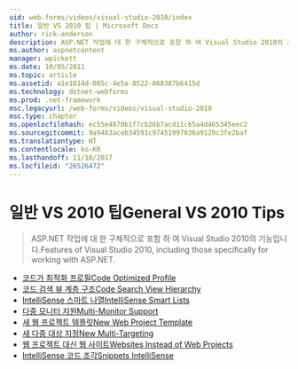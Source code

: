 ```yaml
---
uid: web-forms/videos/visual-studio-2010/index
title: 일반 VS 2010 팁 | Microsoft Docs
author: rick-anderson
description: ASP.NET 작업에 대 한 구체적으로 포함 하 여 Visual Studio 2010의 기능입니다.
ms.author: aspnetcontent
manager: wpickett
ms.date: 10/05/2011
ms.topic: article
ms.assetid: a1e1014d-085c-4e5a-8522-068387b6415d
ms.technology: dotnet-webforms
ms.prod: .net-framework
msc.legacyurl: /web-forms/videos/visual-studio-2010
msc.type: chapter
ms.openlocfilehash: ec55e4870b1f7cb26b7acd11c65a4d465345eec2
ms.sourcegitcommit: 9a9483aceb34591c97451997036a9120c3fe2baf
ms.translationtype: HT
ms.contentlocale: ko-KR
ms.lasthandoff: 11/10/2017
ms.locfileid: "26526472"
---
```

<a name="general-vs-2010-tips"></a><span data-ttu-id="823b8-103">일반 VS 2010 팁</span><span class="sxs-lookup"><span data-stu-id="823b8-103">General VS 2010 Tips</span></span>
====================
> <span data-ttu-id="823b8-104">ASP.NET 작업에 대 한 구체적으로 포함 하 여 Visual Studio 2010의 기능입니다.</span><span class="sxs-lookup"><span data-stu-id="823b8-104">Features of Visual Studio 2010, including those specifically for working with ASP.NET.</span></span>


- [<span data-ttu-id="823b8-105">코드가 최적화 프로필</span><span class="sxs-lookup"><span data-stu-id="823b8-105">Code Optimized Profile</span></span>](visual-studio-2010-quick-hit-code-optimized-profile.md)
- [<span data-ttu-id="823b8-106">코드 검색 뷰 계층 구조</span><span class="sxs-lookup"><span data-stu-id="823b8-106">Code Search View Hierarchy</span></span>](visual-studio-2010-quick-hit-code-search-view-hierarchy.md)
- [<span data-ttu-id="823b8-107">IntelliSense 스마트 나열</span><span class="sxs-lookup"><span data-stu-id="823b8-107">IntelliSense Smart Lists</span></span>](visual-studio-2010-quick-hit-intellisense-smart-lists.md)
- [<span data-ttu-id="823b8-108">다중 모니터 지원</span><span class="sxs-lookup"><span data-stu-id="823b8-108">Multi-Monitor Support</span></span>](visual-studio-2010-quick-hit-multi-monitor-support.md)
- [<span data-ttu-id="823b8-109">새 웹 프로젝트 템플릿</span><span class="sxs-lookup"><span data-stu-id="823b8-109">New Web Project Template</span></span>](visual-studio-2010-quick-hit-new-web-project-template.md)
- [<span data-ttu-id="823b8-110">새 다중 대상 지정</span><span class="sxs-lookup"><span data-stu-id="823b8-110">New Multi-Targeting</span></span>](visual-studio-2010-quick-hit-new-multi-targeting.md)
- [<span data-ttu-id="823b8-111">웹 프로젝트 대신 웹 사이트</span><span class="sxs-lookup"><span data-stu-id="823b8-111">Websites Instead of Web Projects</span></span>](visual-studio-2010-quick-hit-websites-instead-of-web-projects.md)
- [<span data-ttu-id="823b8-112">IntelliSense 코드 조각</span><span class="sxs-lookup"><span data-stu-id="823b8-112">Snippets IntelliSense</span></span>](visual-studio-2010-quick-hit-snippets-intellisense.md)
